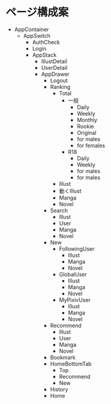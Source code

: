 # ページ構成案
- AppContainer
  - AppSwitch
    - AuthCheck
    - Login
    - AppStack
      - IllustDetail
      - UserDetail
      - AppDrawer
        - Logout
        - Ranking
          - Total
            - 一般
              - Daily
              - Weekly
              - Monthly
              - Rookie
              - Original
              - for males
              - for females
            - R18
              - Daily
              - Weekly
              - for males
              - for males
          - Illust
          - 動くIllust
          - Manga
          - Novel
        - Search
          - Illust
          - User
          - Manga
          - Novel
        - New
          - FollowingUser
            - Illust
            - Manga
            - Novel
          - GlobalUser
            - Illust
            - Manga
            - Novel
          - MyPixivUser
            - Illust
            - Manga
            - Novel
        - Recommend
          - Illust
          - User
          - Manga
          - Novel
        - Bookmark
        - HomeBottomTab
          - Top
          - Recommend
          - New
        - History
        - Home
